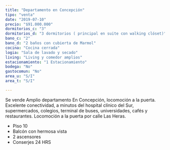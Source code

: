 ```yaml
---
title: "Departamento en Concepción"
tipo: "venta"
date: "2019-07-10"
precio: "$91.000.000"
dormitorios_c: "3"
dormitorios_d: "3 dormitorios ( principal en suite con walking clóset)"
bano_c: "2"
bano_d: "2 baños con cubierta de Marmol"
cocina: "Cocina cerrada"
logia: "Sala de lavado y secado"
living: "Living y comedor amplios"
estacionamiento: "1 Estacionamiento"
bodega: "No"
gastocomun: "No"
area_u: "S/I"
area_t: "S/I"

---
```


Se vende Amplio departamento
En Concepción, locomoción a la puerta.
Excelente conectividad, a minutos del hospital clínico del Sur, supermercados, colegios, terminal de buses, universidades, cafés y restaurantes.
Locomoción a la puerta por calle Las Heras.


* Piso 10
* Balcón con hermosa vista 
* 2 ascensores
* Conserjes 24 HRS



